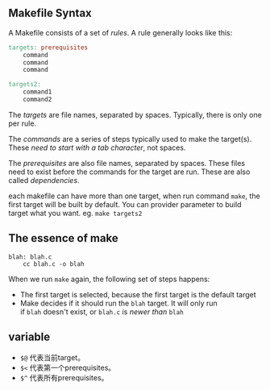## Makefile Syntax
A Makefile consists of a set of _rules_. A rule generally looks like this:
``` makefile
targets: prerequisites
	command
	command
	command

targets2:
	command1
	command2
```
The _targets_ are file names, separated by spaces. Typically, there is only one per rule.

The _commands_ are a series of steps typically used to make the target(s). These _need to start with a tab character_, not spaces.

The _prerequisites_ are also file names, separated by spaces. These files need to exist before the commands for the target are run. These are also called _dependencies_.

each makefile can have more than one target, when run command `make`, the first target will be built by default. You can provider parameter to build target what you want. eg. `make targets2`


## The essence of make
```
blah: blah.c
	cc blah.c -o blah
```
When we run `make` again, the following set of steps happens:
- The first target is selected, because the first target is the default target
- Make decides if it should run the `blah` target. It will only run if `blah` doesn't exist, or `blah.c` is _newer than_ `blah`

## variable
- `$@` 代表当前target。
- `$<` 代表第一个prerequisites。
- `$^` 代表所有prerequisites。
